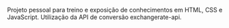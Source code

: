 Projeto pessoal para treino e exposição de conhecimentos em HTML, CSS e JavaScript. Utilização da API de conversão exchangerate-api.

